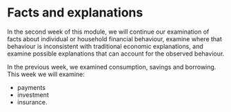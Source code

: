 # Facts and explanations

In the second week of this module, we will continue our examination of facts about individual or household financial behaviour, examine where that behaviour is inconsistent with traditional economic explanations, and examine possible explanations that can account for the observed behaviour.

In the previous week, we examined consumption, savings and borrowing. This week we will examine:
- payments
- investment
- insurance.